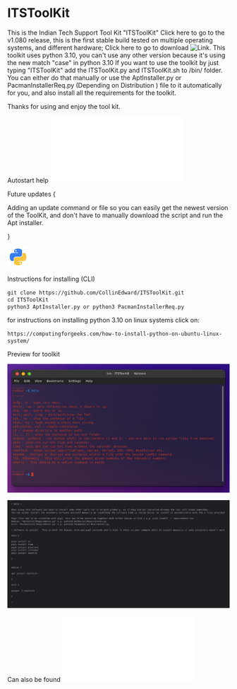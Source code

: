 # ITSToolKit
This is the Indian Tech Support Tool Kit "ITSToolKit" Click here to go to the v1.080 release, this is the first stable build tested on multiple operating systems, and different hardware; Click here to go to download ![Link](https://github.com/CollinEdward/ITSToolKit/releases/tag/ITSToolKit).
This toolkit uses python 3.10, you can't use any other version because it's using the new match "case" in python 3.10 
If you want to use the toolkit by just typing "ITSToolKit" add the ITSToolKit.py and ITSToolKit.sh to /bin/ folder.
You can either do that manually or use the AptInstaller.py or PacmanInstallerReq.py (Depending on Distribution ) file to it automatically for you, and also install all the requirements for the toolkit.

Thanks for using and enjoy the tool kit.

Autostart help
![README file](AutoStart_TerminalHelp/README_help.md)


Future updates {

Adding an update command or file so you can easily get the newest version of the ToolKit, and don't have to manually download the script and run the Apt installer.

}

![Screenshot](Other-python-icon.png)

Instructions for installing (CLI)
```
git clone https://github.com/CollinEdward/ITSToolKit.git
cd ITSToolKit
python3 AptInstaller.py or python3 PacmanInstallerReq.py
```


for instructions on installing python 3.10 on linux systems click on:
```
https://computingforgeeks.com/how-to-install-python-on-ubuntu-linux-system/
```

Preview for toolkit

![Screenshot](Preview_colours_help.png)

![Screenshot](ReqForTool.png)

Can also be found ![here](RequrementsForTool.txt)

